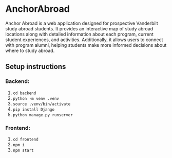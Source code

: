 # AnchorAbroad

Anchor Abroad is a web application designed for prospective Vanderbilt study abroad students. It provides an interactive map of study abroad locations along with detailed information about each program, current student experiences, and activities. Additionally, it allows users to connect with program alumni, helping students make more informed decisions about where to study abroad.

## Setup instructions

### Backend:
1) `cd backend`
2) `python -m venv .venv`
3) `source .venv/bin/activate`
4) `pip install Django`
5) `python manage.py runserver`

### Frontend: 
1) `cd frontend`
2) `npm i`
3) `npm start`

